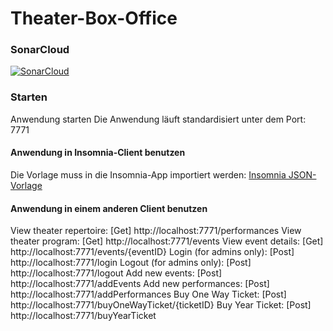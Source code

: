 # Theater-Box-Office
### SonarCloud
[![SonarCloud](https://sonarcloud.io/images/project_badges/sonarcloud-orange.svg)](https://sonarcloud.io/summary/new_code?id=dk1553_Theater-Box-Office)

### Starten
Anwendung starten
Die Anwendung läuft standardisiert unter dem Port: 7771
#### Anwendung in Insomnia-Client benutzen
Die Vorlage muss in die Insomnia-App importiert werden:
[Insomnia JSON-Vorlage](https://github.com/dk1553/Theater-Box-Office/blob/master/0-cleanproject-plugins/0-cleanproject-plugins/src/main/java/rest/Insomnia.json)

#### Anwendung in einem anderen Client benutzen
View theater repertoire: [Get] http://localhost:7771/performances
View theater program: [Get] http://localhost:7771/events
View event details: [Get] http://localhost:7771/events/{eventID}
Login (for admins only): [Post] http://localhost:7771/login
Logout (for admins only): [Post] http://localhost:7771/logout
Add new events: [Post] http://localhost:7771/addEvents
Add new performances: [Post] http://localhost:7771/addPerformances
Buy One Way Ticket: [Post] http://localhost:7771/buyOneWayTicket/{ticketID}
Buy Year Ticket: [Post] http://localhost:7771/buyYearTicket
